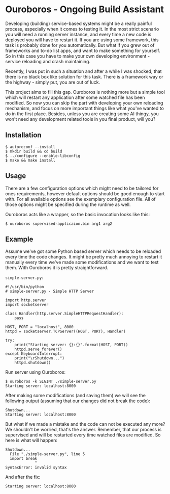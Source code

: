 Ouroboros - Ongoing Build Assistant
===================================

Developing (building) service-based systems might be a really painful process, especially when it
comes to testing it. In the most strict scenario you will need a running server instance, and
every time a new code is deployed you will have to restart it. If you are using some framework,
this task is probably done for you automatically. But what if you grew out of frameworks and to-do
list apps, and want to make something for yourself. So in this case you have to make your own
developing environment - service reloading and crash maintaining.

Recently, I was put in such a situation and after a while I was shocked, that there is no black
box like solution for this task. There is a framework way or the highway - simply put, you are out
of luck.

This project aims to fill this gap. Ouroboros is nothing more but a simple tool which will restart
any application after some watched file has been modified. So now you can skip the part with
developing your own reloading mechanism, and focus on more important things like what you've
wanted to do in the first place. Besides, unless you are creating some AI thingy, you won't need
any development related tools in you final product, will you?


Installation
------------

	$ autoreconf --install
	$ mkdir build && cd build
	$ ../configure --enable-libconfig
	$ make && make install


Usage
-----

There are a few configuration options which might need to be tailored for ones requirements,
however default options should be good enough to start with. For all available options see the
exemplary configuration file. All of those options might be specified during the runtime as well.

Ouroboros acts like a wrapper, so the basic invocation looks like this:

	$ ouroboros supervised-applicaion.bin arg1 arg2


Example
-------

Assume we've got some Python based server which needs to be reloaded every time the code changes.
It might be pretty much annoying to restart it manually every time we've made some modifications
and we want to test them. With Ouroboros it is pretty straightforward.

`simple-server.py`:

	#!/usr/bin/python
	# simple-server.py - Simple HTTP Server

	import http.server
	import socketserver

	class Handler(http.server.SimpleHTTPRequestHandler):
	    pass

	HOST, PORT = "localhost", 8000
	httpd = socketserver.TCPServer((HOST, PORT), Handler)

	try:
	    print("Starting server: {}:{}".format(HOST, PORT))
	    httpd.serve_forever()
	except KeyboardInterrupt:
	    print("\rShutdown...")
	    httpd.shutdown()


Run server using Ouroboros:

	$ ouroboros -k SIGINT ./simple-server.py
	Starting server: localhost:8000

After making some modifications (and saving them) we will see the following output (assuming that
our changes did not break the code):

	Shutdown...
	Starting server: localhost:8000

But what if we made a mistake and the code can not be executed any more? We shouldn't be worried,
that's the answer. Remember, that our process is supervised and will be restarted every time
watched files are modified. So here is what will happen:

	Shutdown...
	  File "./simple-server.py", line 5
	  import break
	             ^
	SyntaxError: invalid syntax

And after the fix:

	Starting server: localhost:8000

